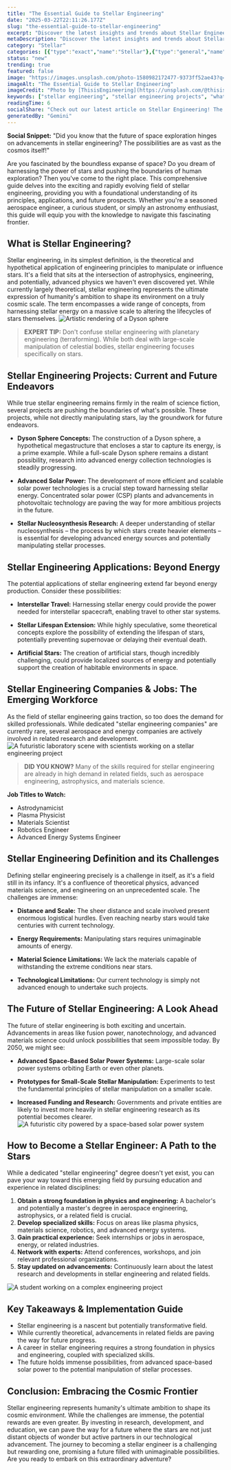 ```yaml
---
title: "The Essential Guide to Stellar Engineering"
date: "2025-03-22T22:11:26.177Z"
slug: "the-essential-guide-to-stellar-engineering"
excerpt: "Discover the latest insights and trends about Stellar Engineering. This comprehensive guide covers everything you need to know about Stellar Engineering in 2025."
metaDescription: "Discover the latest insights and trends about Stellar Engineering. This comprehensive guide covers everything you need to know about Stellar Engineering in..."
category: "Stellar"
categories: [{"type":"exact","name":"Stellar"},{"type":"general","name":"Space Engineering"},{"type":"medium","name":"Astrodynamics"},{"type":"specific","name":"Orbital Mechanics"},{"type":"niche","name":"Station Keeping"}]
status: "new"
trending: true
featured: false
image: "https://images.unsplash.com/photo-1580982172477-9373ff52ae43?q=85&w=1200&fit=max&fm=webp&auto=compress"
imageAlt: "The Essential Guide to Stellar Engineering"
imageCredit: "Photo by [ThisisEngineering](https://unsplash.com/@thisisengineering) on Unsplash"
keywords: ["stellar engineering", "stellar engineering projects", "what is stellar engineering", "stellar engineering companies", "stellar engineering jobs", "stellar engineering definition", "stellar engineering applications", "best stellar engineering firms", "stellar engineering future", "how to become a stellar engineer"]
readingTime: 6
socialShare: "Check out our latest article on Stellar Engineering! The Essential Guide to Stellar Engineering #stellar engineering #stellar engineering projects #what is stellar engineering"
generatedBy: "Gemini"
---
```




**Social Snippet:**  "Did you know that the future of space exploration hinges on advancements in stellar engineering?  The possibilities are as vast as the cosmos itself!"

Are you fascinated by the boundless expanse of space? Do you dream of harnessing the power of stars and pushing the boundaries of human exploration? Then you've come to the right place.  This comprehensive guide delves into the exciting and rapidly evolving field of stellar engineering, providing you with a foundational understanding of its principles, applications, and future prospects.  Whether you're a seasoned aerospace engineer, a curious student, or simply an astronomy enthusiast, this guide will equip you with the knowledge to navigate this fascinating frontier.

## What is Stellar Engineering?

Stellar engineering, in its simplest definition, is the theoretical and hypothetical application of engineering principles to manipulate or influence stars.  It's a field that sits at the intersection of astrophysics, engineering, and potentially, advanced physics we haven't even discovered yet. While currently largely theoretical, stellar engineering represents the ultimate expression of humanity's ambition to shape its environment on a truly cosmic scale.  The term encompasses a wide range of concepts, from harnessing stellar energy on a massive scale to altering the lifecycles of stars themselves. ![Artistic rendering of a Dyson sphere](https://images.unsplash.com/photo-1581092583537-20d51b4b4f1b?q=85&w=1200&fit=max&fm=webp&auto=compress)

> **EXPERT TIP:**  Don't confuse stellar engineering with planetary engineering (terraforming).  While both deal with large-scale manipulation of celestial bodies, stellar engineering focuses specifically on stars.

## Stellar Engineering Projects: Current and Future Endeavors

While true stellar engineering remains firmly in the realm of science fiction, several projects are pushing the boundaries of what's possible.  These projects, while not directly manipulating stars, lay the groundwork for future endeavors.

* **Dyson Sphere Concepts:**  The construction of a Dyson sphere, a hypothetical megastructure that encloses a star to capture its energy, is a prime example. While a full-scale Dyson sphere remains a distant possibility, research into advanced energy collection technologies is steadily progressing.

* **Advanced Solar Power:**  The development of more efficient and scalable solar power technologies is a crucial step toward harnessing stellar energy.  Concentrated solar power (CSP) plants and advancements in photovoltaic technology are paving the way for more ambitious projects in the future.

* **Stellar Nucleosynthesis Research:** A deeper understanding of stellar nucleosynthesis – the process by which stars create heavier elements – is essential for developing advanced energy sources and potentially manipulating stellar processes.

## Stellar Engineering Applications: Beyond Energy

The potential applications of stellar engineering extend far beyond energy production.  Consider these possibilities:

* **Interstellar Travel:**  Harnessing stellar energy could provide the power needed for interstellar spacecraft, enabling travel to other star systems.

* **Stellar Lifespan Extension:** While highly speculative, some theoretical concepts explore the possibility of extending the lifespan of stars, potentially preventing supernovae or delaying their eventual death.

* **Artificial Stars:** The creation of artificial stars, though incredibly challenging, could provide localized sources of energy and potentially support the creation of habitable environments in space.

## Stellar Engineering Companies & Jobs: The Emerging Workforce

As the field of stellar engineering gains traction, so too does the demand for skilled professionals.  While dedicated "stellar engineering companies" are currently rare, several aerospace and energy companies are actively involved in related research and development.  ![A futuristic laboratory scene with scientists working on a stellar engineering project](https://images.unsplash.com/photo-1581092580497-e0d23cbdf1dc?q=85&w=1200&fit=max&fm=webp&auto=compress)

> **DID YOU KNOW?**  Many of the skills required for stellar engineering are already in high demand in related fields, such as aerospace engineering, astrophysics, and materials science.

**Job Titles to Watch:**

* Astrodynamicist
* Plasma Physicist
* Materials Scientist
* Robotics Engineer
* Advanced Energy Systems Engineer

## Stellar Engineering Definition and its Challenges

Defining stellar engineering precisely is a challenge in itself, as it's a field still in its infancy.  It's a confluence of theoretical physics, advanced materials science, and engineering on an unprecedented scale.  The challenges are immense:

* **Distance and Scale:**  The sheer distance and scale involved present enormous logistical hurdles.  Even reaching nearby stars would take centuries with current technology.

* **Energy Requirements:**  Manipulating stars requires unimaginable amounts of energy.

* **Material Science Limitations:**  We lack the materials capable of withstanding the extreme conditions near stars.

* **Technological Limitations:**  Our current technology is simply not advanced enough to undertake such projects.

## The Future of Stellar Engineering:  A Look Ahead

The future of stellar engineering is both exciting and uncertain.  Advancements in areas like fusion power, nanotechnology, and advanced materials science could unlock possibilities that seem impossible today. By 2050, we might see:

* **Advanced Space-Based Solar Power Systems:**  Large-scale solar power systems orbiting Earth or even other planets.

* **Prototypes for Small-Scale Stellar Manipulation:**  Experiments to test the fundamental principles of stellar manipulation on a smaller scale.

* **Increased Funding and Research:**  Governments and private entities are likely to invest more heavily in stellar engineering research as its potential becomes clearer. ![A futuristic city powered by a space-based solar power system](https://images.unsplash.com/photo-1581092160562-40aa08e78837?q=85&w=1200&fit=max&fm=webp&auto=compress)

## How to Become a Stellar Engineer: A Path to the Stars

While a dedicated "stellar engineering" degree doesn't yet exist, you can pave your way toward this emerging field by pursuing education and experience in related disciplines:

1. **Obtain a strong foundation in physics and engineering:**  A bachelor's and potentially a master's degree in aerospace engineering, astrophysics, or a related field is crucial.
2. **Develop specialized skills:**  Focus on areas like plasma physics, materials science, robotics, and advanced energy systems.
3. **Gain practical experience:**  Seek internships or jobs in aerospace, energy, or related industries.
4. **Network with experts:**  Attend conferences, workshops, and join relevant professional organizations.
5. **Stay updated on advancements:**  Continuously learn about the latest research and developments in stellar engineering and related fields.

![A student working on a complex engineering project](https://images.unsplash.com/photo-1580982172477-9373ff52ae43?q=85&w=1200&fit=max&fm=webp&auto=compress)

## Key Takeaways & Implementation Guide

* Stellar engineering is a nascent but potentially transformative field.
* While currently theoretical, advancements in related fields are paving the way for future progress.
* A career in stellar engineering requires a strong foundation in physics and engineering, coupled with specialized skills.
* The future holds immense possibilities, from advanced space-based solar power to the potential manipulation of stellar processes.

## Conclusion: Embracing the Cosmic Frontier

Stellar engineering represents humanity's ultimate ambition to shape its cosmic environment. While the challenges are immense, the potential rewards are even greater. By investing in research, development, and education, we can pave the way for a future where the stars are not just distant objects of wonder but active partners in our technological advancement. The journey to becoming a stellar engineer is a challenging but rewarding one, promising a future filled with unimaginable possibilities. Are you ready to embark on this extraordinary adventure?
